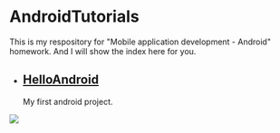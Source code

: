 # AndroidTutorials

This is my respository for "Mobile application development - Android" homework. And I will show the index here for you.

* ## [HelloAndroid](https://github.com/Tochase/AndroidTutorials/tree/master/HelloAndroid)

  My first android project.

![](https://ws3.sinaimg.cn/large/006tNbRwgy1fp9tnvezzzj30a20hu0t0.jpg)



